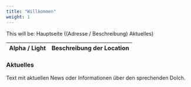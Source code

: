 ```yaml
---
title: "Willkommen"
weight: 1
---
```


This will be:
Hauptseite ((Adresse / Beschreibung) Aktuelles)

|Alpha / Light|Beschreibung der Location|
|---|---|

### Aktuelles

Text mit aktuellen News oder Informationen über den sprechenden Dolch.